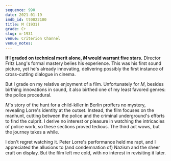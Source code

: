 ```yaml
---
sequence: 990
date: 2021-01-19
imdb_id: tt0022100
title: M (1931)
grade: C+
slug: m-1931
venue: Criterion Channel
venue_notes:
---
```


**If I graded on technical merit alone, _M_ would warrant five stars.** Director Fritz Lang's formal mastery belies his experience. This was his first sound picture, yet he's already innovating, delivering possibly the first instance of cross-cutting dialogue in cinema.

<!-- end -->

But I grade on my relative enjoyment of a film. Unfortunately for _M_, besides birthing innovations in sound, it also birthed one of my least favored genres: the police procedural.

_M_'s story of the hunt for a child-killer in Berlin proffers no mystery, revealing Lorre's identity at the outset. Instead, the film focuses on the manhunt, cutting between the police and the criminal underground's efforts to find the culprit. I derive no interest or pleasure in watching the intricacies of police work, so these sections proved tedious. The third act wows, but the journey takes a while.

I don't regret watching it. Peter Lorre's performance held me rapt, and I appreciated the allusions to (and condemnation of) Nazism and the sheer craft on display. But the film left me cold, with no interest in revisiting it later.